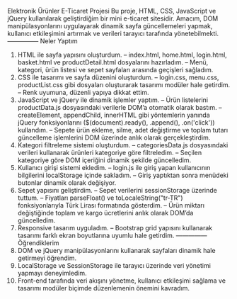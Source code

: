 Elektronik Ürünler E-Ticaret Projesi
Bu proje, HTML, CSS, JavaScript ve jQuery kullanılarak geliştirdiğim bir mini e-ticaret sitesidir. Amacım, DOM manipülasyonlarını uygulayarak dinamik sayfa güncellemeleri yapmak, kullanıcı etkileşimini artırmak ve verileri tarayıcı tarafında yönetebilmekti.
—————
Neler Yaptım
1.	HTML ile sayfa yapısını oluşturdum.
–	index.html, home.html, login.html, basket.html ve productDetail.html dosyalarını hazırladım.
–	Menü, kategori, ürün listesi ve sepet sayfaları arasında geçişleri sağladım.
2.	CSS ile tasarımı ve sayfa düzenini oluşturdum.
–	login.css, menu.css, productList.css gibi dosyaları oluşturarak tasarımı modüler hale getirdim.
–	Renk uyumuna, düzenli yapıya dikkat ettim.
3.	JavaScript ve jQuery ile dinamik işlemler yaptım.
–	Ürün listelerini productData.js dosyasındaki verilerle DOM’a otomatik olarak bastım.
–	createElement, appendChild, innerHTML gibi yöntemlerin yanında jQuery fonksiyonlarını ($(document).ready(), .append(), .on('click')) kullandım.
–	Sepete ürün ekleme, silme, adet değiştirme ve toplam tutarı güncelleme işlemlerini DOM üzerinde anlık olarak gerçekleştirdim.
4.	Kategori filtreleme sistemi oluşturdum.
–	categoriesData.js dosyasındaki verileri kullanarak ürünleri kategoriye göre filtreledim.
–	Seçilen kategoriye göre DOM içeriğini dinamik şekilde güncelledim.
5.	Kullanıcı girişi sistemi ekledim.
–	login.js ile giriş yapan kullanıcının bilgilerini localStorage içinde sakladım.
–	Giriş yaptıktan sonra menüdeki butonlar dinamik olarak değişiyor.
6.	Sepet yapısını geliştirdim.
–	Sepet verilerini sessionStorage üzerinde tuttum.
–	Fiyatları parseFloat() ve toLocaleString("tr-TR") fonksiyonlarıyla Türk Lirası formatında gösterdim.
–	Ürün miktarı değiştiğinde toplam ve kargo ücretlerini anlık olarak DOM’da güncelledim.
7.	Responsive tasarım uyguladım.
–	Bootstrap grid yapısını kullanarak tasarımı farklı ekran boyutlarına uyumlu hale getirdim.
—————
Öğrendiklerim
1.	DOM ve jQuery manipülasyonlarını kullanarak sayfaları dinamik hale getirmeyi öğrendim.
2.	LocalStorage ve SessionStorage ile tarayıcı üzerinde veri yönetimi yapmayı deneyimledim.
3.	Front-end tarafında veri akışını yönetme, kullanıcı etkileşimi sağlama ve tasarımı modüler biçimde düzenlemenin önemini kavradım.
